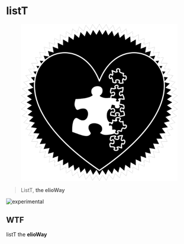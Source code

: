 # listT

<figure>
  <img src="star.png" alt="">
</figure>

> ListT, **the elioWay**

![experimental](/eliosin/icon/devops/experimental/favicon.ico "experimental")

## WTF

listT the **elioWay**
